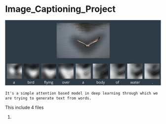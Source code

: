 # Image_Captioning_Project

<img src="images/Attention.png" >


~~~
It's a simple attention based model in deep learning through which we are trying to generate text from words.
~~~

This include 4 files

1. 
